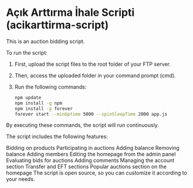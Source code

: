 # Açık Arttırma İhale Scripti (acikarttirma-script)

This is an auction bidding script.

To run the script:
1. First, upload the script files to the root folder of your FTP server.
2. Then, access the uploaded folder in your command prompt (cmd).

3. Run the following commands:
   ```bash
   npm update
   npm install -g npm
   npm install -g forever
   forever start --minUptime 5000 --spinSleepTime 2000 app.js

By executing these commands, the script will run continuously.

The script includes the following features:

Bidding on products
Participating in auctions
Adding balance
Removing balance
Adding members
Editing the homepage from the admin panel
Evaluating bids for auctions
Adding comments
Managing the account section
Transfer and EFT sections
Popular auctions section on the homepage
The script is open source, so you can customize it according to your needs.
